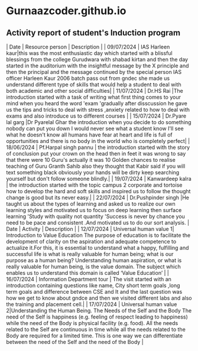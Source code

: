 # Gurnaazcoder.github.io
## Activity report of student's Induction program

| Date | Resource person | Description |
| 09/07/2024 | IAS Harleen kaur|this was the most enthusiastic day which started with a blissful blessings from the college Gurudwara with shabad kirtan and then the day started in the auditorium with the insightful message by the X principle and then the principal and the message continued by the special person IAS officer Harleen Kaur 2006 batch pass out from gndec she made us understand different type of skills that would help a student to deal with both academic and other social difficulties|
| 11/07/2024 | Dr.HS Rai |The introduction started with a task of writing what first thing comes to your mind when you heard the word 'exam 'gradually after disscussion he gave us the tips and tricks to deal with stress ,anxiety related to how to deal with exams and also introduce us to different courses |
| 15/07/2024 | Dr.Pyare lal garg |Dr Pyarelal Ghar the introduction when you decide to do something nobody can put you down I would never see what a student know I'll see what he doesn't know all humans have fear at heart and life is full of opportunities and there is no body in the world who is completely perfect|
| 18/06/2024 | Pf.Harpal singh pannu | the introduction started with the story of conclusion put your crown on the head then in feet it was wrong to say that there were 10 Guru's actually it was 10 Golden chances to realise teaching of Guru Granth Sahib also they thought that Kabir said if you will text something black obviously your hands will be dirty keep searching yourself but don't follow someone blindly.|
| 19/07/2024 | Kanwardeep kalra | the introduction started with the topic campus 2 corporate and tortoise how to develop the hard and soft skills and inspired us to follow the thought change is good but its never easy.|
| 22/07/2024 | Dr.Pushpinder singh |He taught us about the types of learning  and asked us to realize our own learning styles and motivated us to focus on deep learning then surface learning 'Study with quality not quantity 'Success is never by chance you need to be pace and consistent .And motivated us to do our sort analysis. 
| Date | Activity | Description |
| 12/07/2024 | Universal human value 1| Introduction to Value Education The purpose of education is to facilitate the development of clarity on the aspiration and adequate competence to actualize it.For this, it is essential to understand what a happy, fulfilling and successful life is what is really valuable for human being; what is our purpose as a human being? Understanding human aspiration, or what is really valuable for human being, is the value domain. The subject which enables us to understand this domain is called ‘Value Education’  |
| 16/07/2024 | Information Department tour | The visit started with an introduction containing questions like name, City short term goals ,long term goals and difference between CSE and It and the last question was how we get to know about gndce and then we visited different labs and also the training and placement cell.|
| 17/07/2024 | Universal human value 2|Understanding the Human Being. The Needs of the Self and the Body The need of the Self is happiness (e.g. feeling of respect leading to happiness) while the need of the Body is physical facility (e.g. food). All the needs related to the Self are continuous in time while all the needs related to the Body are required for a limited time. This is one way we can differentiate between the need of the Self and the need of the Body |

